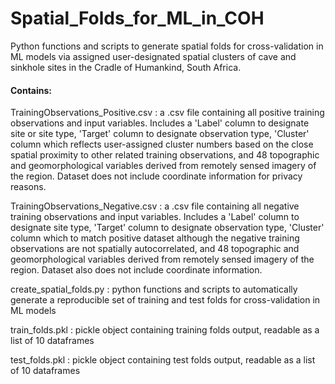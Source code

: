 # Spatial_Folds_for_ML_in_COH
Python functions and scripts to generate spatial folds for cross-validation in ML models via assigned user-designated spatial clusters of cave and sinkhole sites in the Cradle of Humankind, South Africa.

#### Contains:
TrainingObservations_Positive.csv : a .csv file containing all positive training observations and input variables. Includes a 'Label' column to designate site or site type, 'Target' column to designate observation type, 'Cluster' column which reflects user-assigned cluster numbers based on the close spatial proximity to other related training observations, and 48 topographic and geomorphological variables derived from remotely sensed imagery of the region. Dataset does not include coordinate information for privacy reasons.

TrainingObservations_Negative.csv : a .csv file containing all negative training observations and input variables. Includes a 'Label' column to designate site type, 'Target' column to designate observation type, 'Cluster' column which to match positive dataset although the negative training observations are not spatially autocorrelated, and 48 topographic and geomorphological variables derived from remotely sensed imagery of the region. Dataset also does not include coordinate information.

create_spatial_folds.py : python functions and scripts to automatically generate a reproducible set of training and test folds for cross-validation in ML models

train_folds.pkl : pickle object containing training folds output, readable as a list of 10 dataframes

test_folds.pkl : pickle object containing test folds output, readable as a list of 10 dataframes
